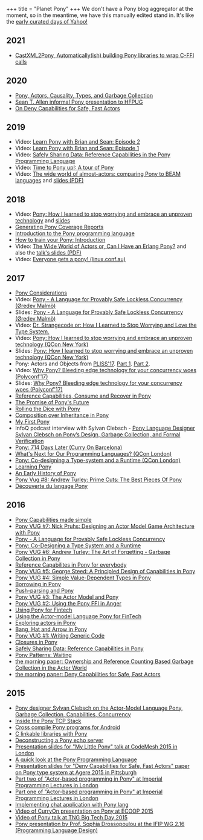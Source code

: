 +++
title = "Planet Pony"
+++
We don't have a Pony blog aggregator at the moment, so in the meantime, we have this manually edited stand in. It's like the [early curated days of Yahoo!](https://www.youtube.com/watch?v=TRAl48Ucgmw)

## 2021

* [CastXML2Pony, Automatically(ish) building Pony libraries to wrap C-FFI calls](https://vimeo.com/563948627)

## 2020

* [Pony, Actors, Causality, Types, and Garbage Collection](https://www.infoq.com/presentations/pony-types-garbage-collection/)
* [Sean T. Allen informal Pony presentation to HFPUG](https://onedrive.live.com/?authkey=%21AOnX%2D5R9yRcUoB8&cid=87ADE037DC99854B&id=87ADE037DC99854B%2144222&parId=87ADE037DC99854B%211035&o=OneUp)
* [On Deny Capabilities for Safe, Fast Actors](https://www.seantallen.com/talks/deny-capabilities/)

## 2019

* Video: [Learn Pony with Brian and Sean: Episode 2](https://www.youtube.com/watch?v=wBzPIYgfbdo)
* Video: [Learn Pony with Brian and Sean: Episode 1](https://www.youtube.com/watch?v=ODelwNLePRA)
* Video: [Safely Sharing Data: Reference Capabilities in the Pony Programming
  Language](https://www.youtube.com/watch?v=u1JfYa413fY)
* Video: [Time to Pony up!: A tour of Pony](https://www.youtube.com/watch?v=WlGSpYFntUU)
* Video: [The wide world of almost-actors: comparing Pony to BEAM languages](https://www.youtube.com/watch?v=_0m0_qtfzLs) and [slides (PDF)](https://www.codesync.global/uploads/media/activity_slides/0001/02/592b6c97090c38237ce1dab9a161c1350b9ca2ae.pdf)

## 2018

* Video: [Pony: How I learned to stop worrying and embrace an unproven technology](https://youtu.be/GigBhej1gfI) and [slides](https://speakerdeck.com/seantallen/pony-how-i-learned-to-stop-worrying-and-embrace-an-unproven-technology-oscon-2018)
* [Generating Pony Coverage Reports](https://blog.m7w3.de/pony-coverage.html)
* [Introduction to the Pony programming language](https://opensource.com/article/18/5/pony)
* [How to train your Pony: Introduction](https://paul.lietar.net/2018/03/how-to-train-your-pony-introduction/)
* Video: [The Wide World of Actors or, Can I Have an Erlang Pony?](https://www.youtube.com/watch?v=uv-3ptTD8hg&feature=youtu.be) and also the [talk's slides (PDF)](https://github.com/slfritchie/wide-world-of-actors)
* Video: [Everyone gets a pony! (linux.conf.au)](https://www.youtube.com/watch?v=e0197aoljGQ)

## 2017

* [Pony Considerations](https://gist.github.com/aturley/49b60c98306d90ffc2f981515827b005)
* Video: [Pony - A Language for Provably Safe Lockless Concurrency (Øredev Malmö)](https://vimeo.com/242214036)
* Slides: [Pony - A Language for Provably Safe Lockless Concurrency (Øredev Malmö)](https://github.com/jemc/slides-pony)
* Video: [Dr. Strangecode or: How I Learned to Stop Worrying and Love the Type System.](https://www.youtube.com/watch?v=vVheDbrQBDk)
* Video: [Pony: How I learned to stop worrying and embrace an unproven technology (QCon New York)](https://www.infoq.com/presentations/pony-wallaroo)
* Slides: [Pony: How I learned to stop worrying and embrace an unproven technology (QCon New York)](https://speakerdeck.com/seantallen/pony-how-i-learned-to-stop-worrying-and-embrace-an-unproven-technology)
* Pony: Actors and Objects from [PLISS'17](https://pliss2017.github.io/index.html). [Part 1](https://www.youtube.com/watch?v=FSu8mBm3iJs). [Part 2](https://www.youtube.com/watch?v=ypCF34YVtRE).
* Video: [Why Pony? Bleeding edge technology for your concurrency woes (Polyconf'17)](https://eventil.com/presentations/XrsemV)
* Slides: [Why Pony? Bleeding edge technology for your concurrency woes (Polyconf'17)](https://speakerdeck.com/seantallen/why-pony)
* [Reference Capabilities, Consume and Recover in Pony](https://bluishcoder.co.nz/2017/07/31/reference_capabilities_consume_recover_in_pony.html)
* [The Promise of Pony's Future](https://medium.com/@KevinHoffman/the-promise-of-ponys-future-44040a0b64ff)
* [Rolling the Dice with Pony](https://medium.com/@KevinHoffman/rolling-the-dice-with-pony-b7a32a69267b)
* [Composition over Inheritance in Pony](https://medium.com/@KevinHoffman/composition-over-inheritance-in-pony-33bbe107914)
* [My First Pony](https://www.ponylang.io/blog/2017/07/my-first-pony/)
* InfoQ podcast interview with Sylvan Clebsch - [Pony Language Designer Sylvan Clebsch on Pony’s Design, Garbage Collection, and Formal Verification](https://www.infoq.com/podcasts/sylvan-clebsch-pony-formal-verification)
* [Pony: 714 Days Later (Curry On Barcelona)](https://www.youtube.com/watch?v=HGDSnOZaU7Y)
* [What's Next for Our Programming Languages? (QCon London)](https://www.infoq.com/presentations/panel-languages-future)
* [Pony: Co-designing a Type-system and a Runtime (QCon London)](https://www.infoq.com/presentations/pony-type-system)
* [Learning Pony](http://musings.tinbrain.net/blog/2017/may/11/learning-pony/)
* [An Early History of Pony](https://www.ponylang.io/blog/2017/05/an-early-history-of-pony/)
* [Pony Vug #8: Andrew Turley: Prime Cuts: The Best Pieces Of Pony](https://vimeo.com/202387915)
* [Découverte du langage Pony](https://zestedesavoir.com/articles/1329/decouverte-du-langage-pony/)

## 2016

* [Pony Capabilities made simple](https://soyyomakesgames.wordpress.com/2016/10/10/ponys-capabilities-made-simple/)
* [Pony VUG #7: Nick Pruhs: Designing an Actor Model Game Architecture with Pony ](https://vimeo.com/187451870)
* [Pony - A Language for Provably Safe Lockless Concurrency](https://www.linuxfestnorthwest.org/2016/sessions/pony-language-provably-safe-lockless-concurrency)
* [Pony: Co-Designing a Type System and a Runtime](https://www.youtube.com/watch?v=R6T8ytKV6dc)
* [Pony VUG #6: Andrew Turley: The Art of Forgetting - Garbage Collection in Pony](https://vimeo.com/181099993)
* [Reference Capabilites in Pony for everybody](https://zartstrom.github.io/pony/2016/08/28/reference-capabilities-in-pony.html)
* [Pony VUG #5: George Steed: A Principled Design of Capabilities in Pony](https://vimeo.com/178522513)
* [Pony VUG #4: Simple Value-Dependent Types in Pony](https://vimeo.com/175746403)
* [Borrowing in Pony](https://bluishcoder.co.nz/2016/07/18/borrowing-in-pony.html)
* [Push-parsing and Pony](http://maniagnosis.crsr.net/2016/07/push-parsing.html)
* [Pony VUG #3: The Actor Model and Pony](https://vimeo.com/172129187)
* [Pony VUG #2: Using the Pony FFI in Anger](https://vimeo.com/168247590)
* [Using Pony for Fintech](https://www.infoq.com/presentations/pony)
* [Using the Actor-model Language Pony for FinTech](http://www.infoq.com/news/2016/03/pony-fintech)
* [Exploring actors in Pony](https://bluishcoder.co.nz/2016/05/11/exploring-actors-in-pony.html)
* [Bang, Hat and Arrow in Pony](https://bluishcoder.co.nz/2016/05/04/bang-hat-and-arrow-in-pony.html)
* [Pony VUG #1: Writing Generic Code](https://vimeo.com/163871856)
* [Closures in Pony](https://bluishcoder.co.nz/2016/03/15/closures-in-pony.html)
* [Safely Sharing Data: Reference Capabilities in Pony](http://jtfmumm.com/blog/2016/03/06/safely-sharing-data-pony-reference-capabilities/)
* [Pony Patterns: Waiting](http://www.monkeysnatchbanana.com/2016/01/18/pony-patterns-waiting/)
* [the morning paper: Ownership and Reference Counting Based Garbage Collection in the Actor World](http://blog.acolyer.org/2016/02/18/ownership-and-reference-counting-based-garbage-collection-in-the-actor-world/)
* [the morning paper: Deny Capabilities for Safe, Fast Actors](http://blog.acolyer.org/2016/02/17/deny-capabilities/)

## 2015

* [Pony designer Sylvan Clebsch on the Actor-Model Language Pony, Garbage Collection, Capabilities, Concurrency](http://www.infoq.com/interviews/clebsch-pony)
* [Inside the Pony TCP Stack](http://www.monkeysnatchbanana.com/2015/12/19/inside-the-pony-tcp-stack/)
* [Cross compile Pony programs for Android](https://bluishcoder.co.nz/2015/12/17/cross-compile-pony-programs-for-android.html)
* [C linkable libraries with Pony](https://bluishcoder.co.nz/2015/12/16/c-linkable-libraries-with-pony.html)
* [Deconstructing a Pony echo server](http://www.monkeysnatchbanana.com/2015/12/13/deconstructing-a-pony-echo-server/)
* [Presentation slides for "My Little Pony" talk at CodeMesh 2015 in London](https://cdn.rawgit.com/darach/my_little_pony/master/my-little-pony.html)
* [A quick look at the Pony Programming Language](https://bluishcoder.co.nz/2015/11/04/a-quick-look-at-pony.html)
* [Presentation slides for "Deny Capabilities for Safe, Fast Actors" paper on Pony type system at Agere 2015 in Pittsburgh](http://cdn.rawgit.com/sylvanc/pony-lecture/master/agere2015.html)
* [Part two of "Actor-based programming in Pony" at Imperial Programming Lectures in London](https://panopto.imperial.ac.uk/Panopto/Pages/Viewer.aspx?id=2e47f3d3-95e1-45c9-97fd-a9e4f35c66b3)
* [Part one of "Actor-based programming in Pony" at Imperial Programming Lectures in London](https://panopto.imperial.ac.uk/Panopto/Pages/Viewer.aspx?id=aba3f8f7-f050-447c-91c9-61e092d61e85)
* [Implementing chat application with Pony lang](http://www.piotrbuda.me/2015/05/implementing-chat-application-with-pony-lang.html)
* [Video of CurryOn presentation on Pony at ECOOP 2015](https://www.youtube.com/watch?v=KvLjy8w1G_U)
* [Video of Pony talk at TNG Big Tech Day 2015](http://www.techcast.com/events/bigtechday8/pranner-1450/?q=pranner-1450)
* [Pony presentation by Prof. Sophia Drossopoulou at the IFIP WG 2.16 (Programming Language Design)](http://www.doc.ic.ac.uk/~scd/Pony-WG2.16.pdf)
